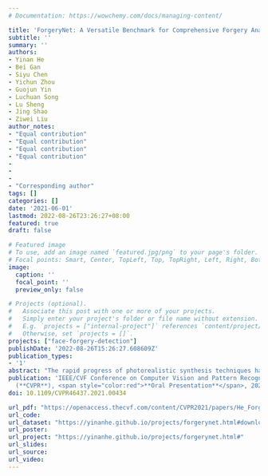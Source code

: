 ```yaml
---
# Documentation: https://wowchemy.com/docs/managing-content/

title: 'ForgeryNet: A Versatile Benchmark for Comprehensive Forgery Analysis'
subtitle: ''
summary: ''
authors:
- Yinan He
- Bei Gan
- Siyu Chen
- Yichun Zhou
- Guojun Yin
- Luchuan Song
- Lu Sheng
- Jing Shao
- Ziwei Liu
author_notes:
- "Equal contribution"
- "Equal contribution"
- "Equal contribution"
- "Equal contribution"
- 
-
-
- "Corresponding author"
tags: []
categories: []
date: '2021-06-01'
lastmod: 2022-08-26T23:26:27+08:00
featured: true
draft: false

# Featured image
# To use, add an image named `featured.jpg/png` to your page's folder.
# Focal points: Smart, Center, TopLeft, Top, TopRight, Left, Right, BottomLeft, Bottom, BottomRight.
image:
  caption: ''
  focal_point: ''
  preview_only: false

# Projects (optional).
#   Associate this post with one or more of your projects.
#   Simply enter your project's folder or file name without extension.
#   E.g. `projects = ["internal-project"]` references `content/project/deep-learning/index.md`.
#   Otherwise, set `projects = []`.
projects: ["face-forgery-detection"]
publishDate: '2022-08-26T15:26:27.608609Z'
publication_types:
- '1'
abstract: "The rapid progress of photorealistic synthesis techniques have reached at a critical point where the boundary between real and manipulated images starts to blur. Thus, benchmarking and advancing digital forgery analysis have become a pressing issue. However, existing face forgery datasets either have limited diversity or only support coarse-grained analysis.To counter this emerging threat, we construct the ForgeryNet dataset, an extremely large face forgery dataset with unified annotations in image- and video-level data across four tasks: 1) Image Forgery Classification, including two-way (real/fake), three-way (real/fake with identity-replaced forgery approaches/fake with identity-remained forgery approaches), and n-way (real and 15 respective forgery approaches) classification. 2) Spatial Forgery Localization, which segments the manipulated area of fake images compared to their corresponding real images. 3) Video Forgery Classification, which re-defines the video-level forgery classification with manipulated frames in random positions. This task is important because attackers in real world are free to manipulate any target frame. and 4) Temporal Forgery Localization, to localize the temporal segments which are manipulated. ForgeryNet is by far the largest publicly available deep face forgery dataset in terms of data-scale (2.9 million images, 221,247 videos), manipulations (7 image-level approaches, 8 video-level approaches), perturbations (36 independent and more mixed perturbations) and annotations (6.3 million classification labels, 2.9 million manipulated area annotations and 221,247 temporal forgery segment labels). We perform extensive benchmarking and studies of existing face forensics methods and obtain several valuable observations. We hope that the scale, quality, and variety of our ForgeryNet dataset will foster further research and innovation in the area of face forgery classification, as well as spatial and temporal forgery localization etc."
publication: 'IEEE/CVF Conference on Computer Vision and Pattern Recognition
  (**CVPR**), <span style="color:red">**Oral Presentation**</span>, 2021'
doi: 10.1109/CVPR46437.2021.00434

url_pdf: "https://openaccess.thecvf.com/content/CVPR2021/papers/He_ForgeryNet_A_Versatile_Benchmark_for_Comprehensive_Forgery_Analysis_CVPR_2021_paper.pdf"
url_code:
url_dataset: "https://yinanhe.github.io/projects/forgerynet.html#download"
url_poster:
url_project: "https://yinanhe.github.io/projects/forgerynet.html#"
url_slides:
url_source:
url_video:
---
```

